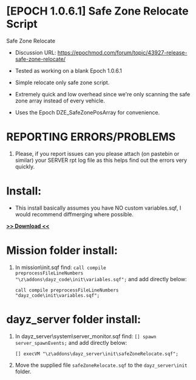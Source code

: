 # [EPOCH 1.0.6.1] Safe Zone Relocate Script
Safe Zone Relocate 

* Discussion URL: https://epochmod.com/forum/topic/43927-release-safe-zone-relocate/
	
* Tested as working on a blank Epoch 1.0.6.1
* Simple relocate only safe zone script.
* Extremely quick and low overhead since we're only scanning the safe zone array instead of every vehicle.
* Uses the Epoch DZE_SafeZonePosArray for convenience.

# REPORTING ERRORS/PROBLEMS

1. Please, if you report issues can you please attach (on pastebin or similar) your SERVER rpt log file as this helps find out the errors very quickly.

# Install:

* This install basically assumes you have NO custom variables.sqf, I would recommend diffmerging where possible.

**[>> Download <<](https://github.com/oiad/safeZoneRelocate/archive/master.zip)**

# Mission folder install:

1. In mission\init.sqf find: <code>call compile preprocessFileLineNumbers "\z\addons\dayz_code\init\variables.sqf";</code> and add directly below:

	```sqf
	call compile preprocessFileLineNumbers "dayz_code\init\variables.sqf";
	```

# dayz_server folder install:

1. In dayz_server\system\server_monitor.sqf find: <code>[] spawn server_spawnEvents;</code> and add directly below:

	```sqf
	[] execVM "\z\addons\dayz_server\init\safeZoneRelocate.sqf";
	```
	
2. Move the supplied file <code>safeZoneRelocate.sqf</code> to the <code>dayz_server\init</code> folder.